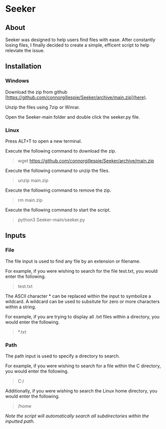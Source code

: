 # Seeker
## About
Seeker was designed to help users find files with ease. After constantly losing files, I finally decided to create a simple, efficent script to help releviate the issue.

## Installation
### Windows
Download the zip from github [https://github.com/connorgillespie/Seeker/archive/main.zip](here).

Unzip the files using 7zip or Winrar.

Open the Seeker-main folder and double click the seeker.py file. 

### Linux
Press ALT+T to open a new terminal. 

Execute the following command to download the zip.
> wget https://github.com/connorgillespie/Seeker/archive/main.zip

Execute the following command to unzip the files.
> unzip main.zip

Execute the following command to remove the zip.
> rm main.zip

Execute the following command to start the script.
>  python3 Seeker-main/seeker.py

## Inputs
### File
The file input is used to find any file by an extension or filename. 

For example, if you were wishing to search for the file test.txt, you would enter the following.
> test.txt

The ASCII character * can be replaced within the input to symbolize a wildcard. A wildcard can be used to subsitute for zero or more characters within a string.

For example, if you are trying to display all .txt files within a directory, you would enter the following.
> *.txt

### Path
The path input is used to specify a directory to search. 

For example, if you were wishing to search for a file within the C directory, you would enter the following.
> C:/

Additionally, if you were wishing to search the Linux home directory, you would enter the following.
> /home

*Note the script will automatically search all subdirectories within the inputted path.*
